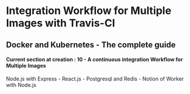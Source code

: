 # Integration Workflow for Multiple Images with Travis-CI
## Docker and Kubernetes - The complete guide
#### Current section at creation : 10 - A continuous integration Workflow for Multiple Images
Node.js with Express - React.js - Postgresql and Redis - Notion of Worker with Node.js
